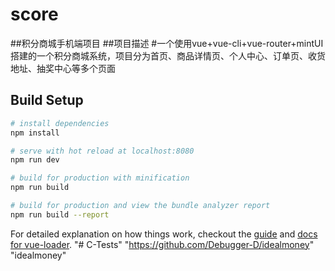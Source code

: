 # score

##积分商城手机端项目
##项目描述
#一个使用vue+vue-cli+vue-router+mintUI搭建的一个积分商城系统，项目分为首页、商品详情页、个人中心、订单页、收货地址、抽奖中心等多个页面
## Build Setup

``` bash
# install dependencies
npm install

# serve with hot reload at localhost:8080
npm run dev

# build for production with minification
npm run build

# build for production and view the bundle analyzer report
npm run build --report
```

For detailed explanation on how things work, checkout the [guide](http://vuejs-templates.github.io/webpack/) and [docs for vue-loader](http://vuejs.github.io/vue-loader).
"# C-Tests" 
"https://github.com/Debugger-D/idealmoney" 
"idealmoney" 
